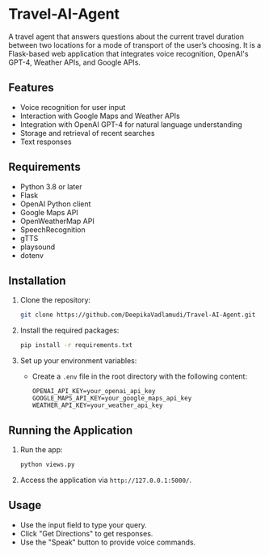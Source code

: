 # Travel-AI-Agent

A travel agent that answers questions about the current travel duration between two locations for a mode of transport of the user’s choosing. It is a Flask-based web application that integrates voice recognition, OpenAI's GPT-4, Weather APIs, and Google APIs.

## Features
- Voice recognition for user input
- Interaction with Google Maps and Weather APIs
- Integration with OpenAI GPT-4 for natural language understanding
- Storage and retrieval of recent searches
- Text responses

## Requirements
- Python 3.8 or later
- Flask
- OpenAI Python client
- Google Maps API
- OpenWeatherMap API
- SpeechRecognition
- gTTS
- playsound
- dotenv

## Installation

1. Clone the repository:
    ```bash
    git clone https://github.com/DeepikaVadlamudi/Travel-AI-Agent.git
    ```

2. Install the required packages:
    ```bash
    pip install -r requirements.txt
    ```

3. Set up your environment variables:
    - Create a `.env` file in the root directory with the following content:
      ```
      OPENAI_API_KEY=your_openai_api_key
      GOOGLE_MAPS_API_KEY=your_google_maps_api_key
      WEATHER_API_KEY=your_weather_api_key
      ```

## Running the Application

1. Run the app:
    ```bash
    python views.py
    ```

2. Access the application via `http://127.0.0.1:5000/`.

## Usage

- Use the input field to type your query.
- Click "Get Directions" to get responses.
- Use the "Speak" button to provide voice commands.

